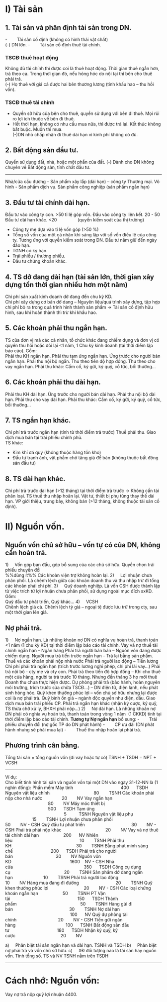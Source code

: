 # I) Tài sản
## 1. Tài sản và phân định tài sản trong DN.
-        Tài sản cố định (không có hình thái vật chất)  
(-) DN lớn.
-        Tài sản cố định thuê tài chính.
### TSCĐ thuê hoạt động
Không đủ tài chính thì được coi là thuê hoạt động.
Thời gian thuê ngắn hơn, trả theo ca. Trong thời gian đó, nếu hỏng hóc do nội tại thì bên cho thuê phải trả.  
(-) Họ thuê với giá cả được hai bên thương lương (tính khấu hao – thu hồi vốn).
### TSCĐ thuê tài chính
+ Quyền sở hữu của bên cho thuê, quyền sử dụng với bên đi thuê. Mọi rủi ro lợi ích thuộc về bên đi thuê.  
+ Hết thời hạn, không có nhu cầu mua nữa, thì được trả lại. Kết thúc không bắt buộc. Muốn thì mua.  
(-)DN nhỏ chấp nhận đi thuê dài hạn vì kinh phí không có đủ.
	
## 2. Bất động sản đầu tư.
Quyền sử dụng đất, nhà, hoặc một phần của đất.
(-) Dành cho DN không chuyên về Bất động sản, tính chất đầu tư.
***  
Nhà/cửa cầu đường – Sản phẩm xây lắp (dài hạn) – công ty Thương mại.
Vô hình - Sản phẩm dịch vụ.
Sản phầm công nghiệp (sản phẩm ngắn hạn)
## 3. Đầu tư tài chính dài hạn.
Đầu tư vào công ty con. >50 tỉ lệ góp vốn.
Đầu vào công ty liên kết. 20 - 50
Đầu tư dài hạn khác. <20                 (quyền kiểm soát của thị trường)  
+ Công ty mẹ dựa vào tỉ lệ vốn góp (>50 %)  
+ Tổng số vốn của một cá nhân khi sáng lập với số vốn điều lệ của công ty. Tương ứng với quyền kiểm soát trong DN.
Đầu tư nắm giữ đến ngày đáo hạn.  
+ TGNH có kỳ hạn.
+ Trái phiếu / thương phiếu.
+ Đầu tư chứng khoán khác.
## 4. TS dở đang dài hạn (tài sản lớn, thời gian xây dựng tốn thời gian nhiều hơn một năm)
Chi phí sản xuất kinh doanh dở đang đến chu kỳ KD.  
Chi phí xây dựng cơ bản dở dang – Nguyên liệu/quá trình xây dựng, tập hợp chi phí bỏ ra trong quá trình hình thành sản phẩm -> Tài sản cố định hữu hình, sau khi hoàn thành thì trừ khi khấu hao.
## 5. Các khoản phải thu ngắn hạn.
TS của đơn vị mà các cá nhân, tổ chức khác đang chiếm dụng và đơn vị có quyền thu hồi hoặc đòi lại <1 năm, 1 Chu kỳ kinh doanh (tại thời điểm lập báo cáo). Gồm:  
	Phải thu KH ngắn hạn.
	Phải thu tạm ứng ngắn hạn.
	Ứng trước cho người bán ngắn hạn.
	Phải thu nội bộ ngắn.
	Thu theo tiến độ hợp đồng.
	Thu theo cho vay ngắn hạn.
	Phải thu khác: Cầm cố, ký gửi, ký quỹ, cổ tức, bồi thường…
## 6. Các khoản phải thu dài hạn.
Phải thu KH dài hạn.
Ứng trước cho người bán dài hạn.
Phải thu nội bộ dài hạn.
Phải thu cho vay dài hạn.
Phải thu khác: Cầm cố, ký gửi, ký quỹ, cổ tức, bồi thường…

## 7. TS ngắn hạn khác.
Chi phí trả trước ngắn hạn (tính từ thời điểm trả trước)
Thuế phải thu.
Giao dịch mua bán tại trái phiếu chính phủ.  
TS khác:
+ Kim khí đá quý (không thuộc hàng tồn kho)
+ Đầu tư tranh ảnh, vật phẩm chờ tăng giá để bán (không thuộc bất động sản đầu tư) 
## 8. TS dài hạn khác.
Chi phí trả trước dài hạn (>12 tháng) tại thời điểm trả trước -> Không cần tái phân loại.
TS thuế thu nhập hoãn lại.
Vật tư, thiết bị phụ tùng thay thế dài hạn.
VP giới thiệu, trưng bày, không bán (>12 tháng, không thuộc tài sản cố định).
# II) Nguồn vốn.
## **Nguồn vốn chủ sở hữu** – vốn tự có của DN, không cần hoàn trả.
1)     Vốn góp ban đầu, góp bổ sung của các chủ sở hữu.
	Quyền chọn trái phiếu chuyển đổi  
	%%dùng ít%%
	Các khoản viện trợ không hoàn lại.
2)     Lợi nhuận chưa phân phối.
	Là chênh lệch giữa các khoản doanh thu và thu nhập trừ đi tổng các khoản phải chi phí.
3)     Quỹ doanh nghiệp.
	Là vốn CSH được thành lập từ việc trích từ lợi nhuận chưa phân phối, sử dụng ngoài mục đích sxKD. Gồm:  
	Quỹ đầu tư phát triển, Quỹ khác…
4)     VCSH  
	Chênh lệch giá cả.
	Chênh lệch tỷ giá – ngoại tệ được lưu trữ trong cty, sau một thời gian lên giá.
## **Nợ phải trả.**
1)     Nợ ngắn hạn.
	Là những khoản nợ DN có nghĩa vụ hoàn trả, thanh toán <1 năm (1 chu kỳ KD) tại thời điểm lập báo cáo tài chính.
	Vay và nợ thuế tài chính ngắn hạn – Ngân hàng
	Phải trả người bán bán – Nguồn vốn đang được chiếm dụng.
	Người mua trả tiền trước ngắn hạn – Trả lại bằng sản phẩm.
	Thuế và các khoản phải nộp nhà nước
	Phải trả người lao động – Tiền lương
	Chi phí phải trả ngắn hạn (trích trước lương nghỉ phép, chi phí lãi vay…)
	Phải trả nội bộ - cty mẹ và cty con.
	Phải trả theo tiến độ hợp đồng – Khi cho thuê một cửa hàng, người ta trả trước 10 tháng. Nhưng đến tháng 3 họ mới thuê
	Doanh thu chưa thực hiện được.
	Dự phòng phải trả (bảo hành, hoàn nguyên môi trường, trích trước sửa chữa TSCĐ…) – DN điện tử, điện lạnh, nếu phát sinh hỏng hóc.
	Quỹ khen thưởng phúc lợi – vốn chủ sở hữu nhưng lại được coi là nợ phải trả.
	Quỹ bình ổn giá – ngành độc quyền như điện, dầu.
	Giao dịch mua bán trái phiếu CP.
	Phải trả ngắn hạn khác (nhận ký cược, ký quỹ, TS thừa chờ xử lý, BHXH phải nộp…)
2)     Nợ dài hạn.
Là những khoản nợ DN phải có nghĩa vụ hoàn trả, thanh toán trong vòng 1 năm  (1 CKKD) tính tại thời điểm lập báo cáo tài chính.
**Tương tự Nợ ngắn hạn** bổ sung:
-        Trái phiếu chuyển đổi (nợ gốc TP do DN phát hành)
-        CP ưu đãi (DN phát hành nhưng sẽ phải mua lại)
-        Thuế thu nhập hoãn lại phải trả.

## Phương trình cân bằng.
Tổng tài sản = tổng nguồn vốn (đi vay hoặc tự có)
TSNH + TSDH = NPT + VCSH
___
Ví dụ:  
Cho biết tình hình tài sản và nguồn vốn tại một DN vào ngày 31-12-NN là (1 nghìn đồng):
Phần mềm Máy tính                                       400      TSDH
Nguyên vật liệu chính                                    80        TSNH
Các khoản phải nộp cho nhà nước                20        NV
Vay ngắn hạn                                                 80        NV
Máy móc thiết bị                                            500      TSDH
Tạm ứng                                                         5          TSNH
Nguyên vật liệu phụ                                      15        TSNH
Lợi nhuận chưa phân phối                             50        NV - CSH
Quỹ đầu tư phát triển                                      30        NV - CSH
Phải trả phải nộp khác                                    20        NV
Vay và nợ thuê tài chính dài hạn                    200      NV
Nhiên liệu                                                       10        TSNH
Phải thu KH                                                     30        TSNH
Bằng phát minh sáng chế                               200      TSDH
Phải trả cho người bán                                   30        NV
Nguồn vốn KD                                                1600    NV - CSH
Nhà cửa                                                          350      TSDH
Công cụ dụng cụ                                            20        TSNH
Sản phẩm dở dang ngắn hạn                         10        TSNH
Phải trả người lao động                                  10        NV
Hàng mua đang đi đường                              20        TSNH
Quỹ khen thường phúc lợi                             20        NV - CSH
Các loại chứng khoán ngắn hạn                    50        TSNH
PT Vận tải                                                       150      TSDH
Thành phẩm                                                    50        TSNH
Hàng gửi đi bán                                              30        TSNH
Nợ dài hạn                                                      100      NV
Quỹ dự phòng tài chính                                  20        NV - CSH
Tiền gửi ngân hàng                                         100      TSNH
Bất động sản đầu tư                                       180      TSDH
Nhận ký quỹ, ký cược                                     20        NV

a)     Phân biệt tài sản ngắn hạn và dài hạn.
TSNH và TSDH
b)     Phân biệt nợ phải trả và vốn chủ sở hữu.
c)     XĐ đối tượng nào là tài sản hay nguồn vốn. Tính tổng số.
TS và NV
TSNH nằm trên TSDH
___ 
# **Cách nhớ:** Nguồn vốn:    
Vay nợ trả nộp quỹ lợi nhuận
4400.